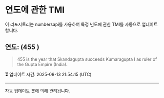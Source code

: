 
# 연도에 관한 TMI

이 리포지토리는 numbersapi를 사용하여 특정 년도에 관한 TMI를 자동으로 업데이트합니다.

## 연도: (455 )
> 455 is the year that Skandagupta succeeds Kumaragupta I as ruler of the Gupta Empire (India).

⏳ 업데이트 시간: 2025-08-13 21:54:15 (UTC)

---
자동 업데이트 봇에 의해 관리됩니다.
